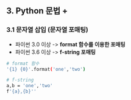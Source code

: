 ## 3. Python 문법 +

### 3.1 문자열 삽입 (문자열 포매팅)

* 파이썬 3.0 이상 -> **format 함수를 이용한 포매팅**
* 파이썬 3.6 이상 -> **f-string 포매팅**

```bash
# format 함수 
'{1} {0}'.format('one','two')

# f-string
a,b = 'one','two'
f'{a},{b}''
```

